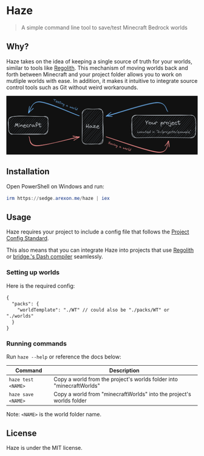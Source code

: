 # Haze

> A simple command line tool to save/test Minecraft Bedrock worlds

## Why?

Haze takes on the idea of keeping a single source of truth for your worlds, similar to tools like [Regolith](https://github.com/Bedrock-OSS/regolith). This mechanism of moving worlds back and forth between Minecraft and your project folder allows you to work on mutliple worlds with ease. In addition, it makes it intuitive to integrate  source control tools such as Git without weird workarounds.

![Diagram](.github/diagram.png)

## Installation

Open PowerShell on Windows and run:

```powershell
irm https://sedge.arexon.me/haze | iex
```
## Usage

Haze requires your project to include a config file that follows the [Project Config Standard](https://github.com/Bedrock-OSS/project-config-standard).

This also means that you can integrate Haze into projects that use [Regolith](https://github.com/Bedrock-OSS/regolith) or [bridge.'s Dash compiler](https://github.com/bridge-core/deno-dash-compiler) seamlessly.

### Setting up worlds

Here is the required config:

```jsonc
{
  "packs": {
    "worldTemplate": "./WT" // could also be "./packs/WT" or "./worlds"
  }
}
```

### Running commands

Run `haze --help` or reference the docs below:

| Command | Description |
| ------- | ----------- |
| `haze test <NAME>` | Copy a world from the project's worlds folder into "minecraftWorlds" |
| `haze save <NAME>` | Copy a world from "minecraftWorlds" into the project's worlds folder |

Note: `<NAME>` is the world folder name.

## License

Haze is under the MIT license.

